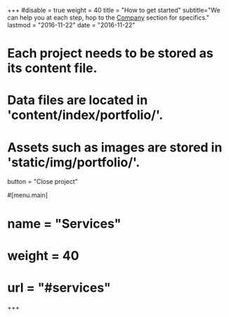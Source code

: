 +++
#disable = true
weight = 40
title = "How to get started"
subtitle="We can help you at each step, hop to the [Company](#company) section for specifics."
lastmod = "2016-11-22"
date = "2016-11-22"

# Each project needs to be stored as its content file.
# Data files are located in 'content/index/portfolio/'.
# Assets such as images are stored in 'static/img/portfolio/'.

button = "Close project"

#[menu.main]
#  name = "Services"
# weight = 40
#  url = "#services"
+++
